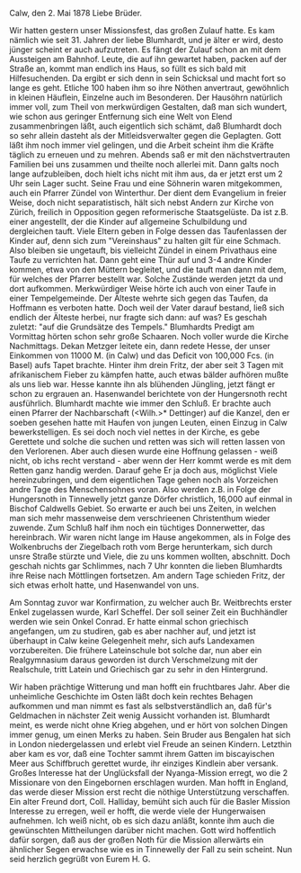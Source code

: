  Calw, den 2. Mai 1878
Liebe Brüder.

Wir hatten gestern unser Missionsfest, das großen Zulauf hatte. Es kam nämlich wie seit 31. Jahren der liebe Blumhardt, und je älter er wird, desto jünger scheint er auch aufzutreten. Es fängt der Zulauf schon an mit dem Aussteigen am Bahnhof. Leute, die auf ihn gewartet haben, packen auf der Straße an, kommt man endlich ins Haus, so füllt es sich bald mit Hilfesuchenden. Da ergibt er sich denn in sein Schicksal und macht fort so lange es geht. Etliche 100 haben ihm so ihre Nöthen anvertraut, gewöhnlich in kleinen Häuflein, Einzelne auch im Besonderen. Der Hausöhrn natürlich immer voll, zum Theil von merkwürdigen Gestalten, daß man sich wundert, wie schon aus geringer Entfernung sich eine Welt von Elend zusammenbringen läßt, auch eigentlich sich schämt, daß Blumhardt doch so sehr allein dasteht als der Mitleidsverwalter gegen die Geplagten. Gott läßt ihm noch immer viel gelingen, und die Arbeit scheint ihm die Kräfte täglich zu erneuen und zu mehren. Abends saß er mit den nächstvertrauten Familien bei uns zusammen und theilte noch allerlei mit. Dann galts noch lange aufzubleiben, doch hielt ichs nicht mit ihm aus, da er jetzt erst um 2 Uhr sein Lager sucht. Seine Frau und eine Söhnerin waren mitgekommen, auch ein Pfarrer Zündel von Winterthur. Der dient dem Evangelium in freier Weise, doch nicht separatistisch, hält sich nebst Andern zur Kirche von Zürich, freilich in Opposition gegen reformerische Staatsgelüste. Da ist z.B. einer angestellt, der die Kinder auf allgemeine Schulbildung und dergleichen tauft. Viele Eltern geben in Folge dessen das Taufenlassen der Kinder auf, denn sich zum "Vereinshaus" zu halten gilt für eine Schmach. Also bleiben sie ungetauft, bis vielleicht Zündel in einem Privathaus eine Taufe zu verrichten hat. Dann geht eine Thür auf und 3-4 andre Kinder kommen, etwa von den Müttern begleitet, und die tauft man dann mit dem, für welches der Pfarrer bestellt war. Solche Zustände werden jetzt da und dort aufkommen. Merkwürdiger Weise hörte ich auch von einer Taufe in einer Tempelgemeinde. Der Älteste wehrte sich gegen das Taufen, da Hoffmann es verboten hatte. Doch weil der Vater darauf bestand, ließ sich endlich der Älteste herbei, nur fragte sich dann: auf was? Es geschah zuletzt: "auf die Grundsätze des Tempels." 
Blumhardts Predigt am Vormittag hörten schon sehr große Schaaren. Noch voller wurde die Kirche Nachmittags. Dekan Metzger leitete ein, dann redete Hesse, der unser Einkommen von 11000 M. (in Calw) und das Deficit von 100,000 Fcs. (in Basel) aufs Tapet brachte. Hinter ihm drein Fritz, der aber seit 3 Tagen mit afrikanischem Fieber zu kämpfen hatte, auch etwas bälder aufhören mußte als uns lieb war. Hesse kannte ihn als blühenden Jüngling, jetzt fängt er schon zu ergrauen an. Hasenwandel berichtete von der Hungersnoth recht ausführlich. Blumhardt machte wie immer den Schluß. Er brachte auch einen Pfarrer der Nachbarschaft (<Wilh.>* Dettinger) auf die Kanzel, den er soeben gesehen hatte mit Haufen von jungen Leuten, einen Einzug in Calw bewerkstelligen. Es sei doch noch viel nettes in der Kirche, es gebe Gerettete und solche die suchen und retten was sich will retten lassen von den Verlorenen. Aber auch diesen wurde eine Hoffnung gelassen - weiß nicht, ob ichs recht verstand - aber wenn der Herr kommt werde es mit dem Retten ganz handig werden. Darauf gehe Er ja doch aus, möglichst Viele hereinzubringen, und dem eigentlichen Tage gehen noch als Vorzeichen andre Tage des Menschensohnes voran. Also werden z.B. in Folge der Hungersnoth in Tinnewelly jetzt ganze Dörfer christlich, 16,000 auf einmal in Bischof Caldwells Gebiet. So erwarte er auch bei uns Zeiten, in welchen man sich mehr massenweise dem verschrieenen Christenthum wieder zuwende. Zum Schluß half ihm noch ein tüchtiges Donnerwetter, das hereinbrach. Wir waren nicht lange im Hause angekommen, als in Folge des Wolkenbruchs der Ziegelbach roth vom Berge herunterkam, sich durch unsre Straße stürzte und Viele, die zu uns kommen wollten, abschnitt. Doch geschah nichts gar Schlimmes, nach 7 Uhr konnten die lieben Blumhardts ihre Reise nach Möttlingen fortsetzen. Am andern Tage schieden Fritz, der sich etwas erholt hatte, und Hasenwandel von uns.

Am Sonntag zuvor war Konfirmation, zu welcher auch Br. Weitbrechts erster Enkel zugelassen wurde, Karl Scheffel. Der soll seiner Zeit ein Buchhändler werden wie sein Onkel Conrad. Er hatte einmal schon griechisch angefangen, um zu studiren, gab es aber nachher auf, und jetzt ist überhaupt in Calw keine Gelegenheit mehr, sich aufs Landexamen vorzubereiten. Die frühere Lateinschule bot solche dar, nun aber ein Realgymnasium daraus geworden ist durch Verschmelzung mit der Realschule, tritt Latein und Griechisch gar zu sehr in den Hintergrund.

Wir haben prächtige Witterung und man hofft ein fruchtbares Jahr. Aber die unheimliche Geschichte im Osten läßt doch kein rechtes Behagen aufkommen und man nimmt es fast als selbstverständlich an, daß für's Geldmachen in nächster Zeit wenig Aussicht vorhanden ist. Blumhardt meint, es werde nicht ohne Krieg abgehen, und er hört von solchen Dingen immer genug, um einen Merks zu haben. Sein Bruder aus Bengalen hat sich in London niedergelassen und erlebt viel Freude an seinen Kindern. Letzthin aber kam es vor, daß eine Tochter sammt ihrem Gatten im biscayischen Meer aus Schiffbruch gerettet wurde, ihr einziges Kindlein aber versank. Großes Interesse hat der Unglücksfall der Nyanga-Mission erregt, wo die 2 Missionare von den Eingebornen erschlagen wurden. Man hofft in England, das werde dieser Mission erst recht die nöthige Unterstützung verschaffen. Ein alter Freund dort, Coll. Halliday, bemüht sich auch für die Basler Mission Interesse zu erregen, weil er hofft, die werde viele der Hungerwaisen aufnehmen. Ich weiß nicht, ob es sich dazu anläßt, konnte ihm auch die gewünschten Mittheilungen darüber nicht machen. Gott wird hoffentlich dafür sorgen, daß aus der großen Noth für die Mission allerwärts ein ähnlicher Segen erwachse wie es in Tinnewelly der Fall zu sein scheint. Nun seid herzlich gegrüßt von  Eurem H. G.
